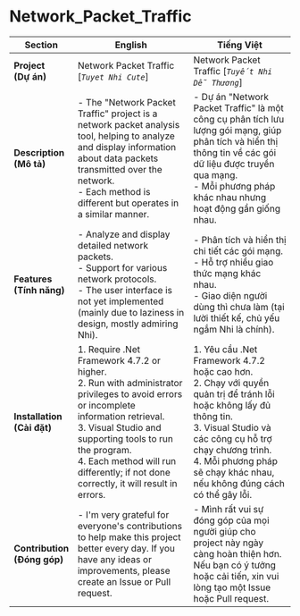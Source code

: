 # Network_Packet_Traffic

| Section                  | English                                                                                            | Tiếng Việt                                                                                                     |
|-------------------------|---------------------------------------------------------------------------------------------------|---------------------------------------------------------------------------------------------------------------|
| **Project** <br> **(Dự án)** | Network Packet Traffic [*`Tuyet Nhi Cute`*]                                                         | Network Packet Traffic [*`Tuyết Nhi Dễ Thương`*]                                                                |
| **Description** <br> **(Mô tả)** | - The "Network Packet Traffic" project is a network packet analysis tool, helping to analyze and display information about data packets transmitted over the network. <br>- Each method is different but operates in a similar manner. | - Dự án "Network Packet Traffic" là một công cụ phân tích lưu lượng gói mạng, giúp phân tích và hiển thị thông tin về các gói dữ liệu được truyền qua mạng. <br>- Mỗi phương pháp khác nhau nhưng hoạt động gần giống nhau. |
| **Features** <br> **(Tính năng)** | - Analyze and display detailed network packets. <br> - Support for various network protocols. <br> - The user interface is not yet implemented (mainly due to laziness in design, mostly admiring Nhi). | - Phân tích và hiển thị chi tiết các gói mạng. <br> - Hỗ trợ nhiều giao thức mạng khác nhau. <br> - Giao diện người dùng thì chưa làm (tại lười thiết kế, chủ yếu ngắm Nhi là chính).|
| **Installation** <br> **(Cài đặt)** | 1. Require .Net Framework 4.7.2 or higher. <br>2. Run with administrator privileges to avoid errors or incomplete information retrieval. <br>3. Visual Studio and supporting tools to run the program. <br>4. Each method will run differently; if not done correctly, it will result in errors. | 1. Yêu cầu .Net Framework 4.7.2 hoặc cao hơn. <br>2. Chạy với quyền quản trị để tránh lỗi hoặc không lấy đủ thông tin. <br> 3. Visual Studio và các công cụ hỗ trợ chạy chương trình. <br>4. Mỗi phương pháp sẽ chạy khác nhau, nếu không đúng cách có thể gây lỗi. |
| **Contribution** <br> **(Đóng góp)** | - I'm very grateful for everyone's contributions to help make this project better every day. If you have any ideas or improvements, please create an Issue or Pull request. | - Mình rất vui sự đóng góp của mọi người giúp cho project này ngày càng hoàn thiện hơn. Nếu bạn có ý tưởng hoặc cải tiến, xin vui lòng tạo một Issue hoặc Pull request. |

